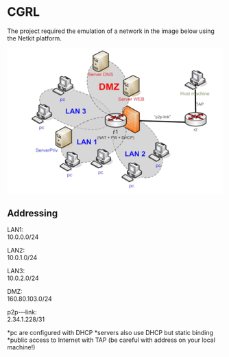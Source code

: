 # CGRL
The project required the emulation of a network in the image below using the Netkit platform.


![Image of Network](https://raw.githubusercontent.com/v2-dev/cgrl/master/network.png)


## Addressing 

LAN1:	
  10.0.0.0/24	

LAN2:	
  10.0.1.0/24	
  
LAN3:	
  10.0.2.0/24	
  
DMZ:	
  160.80.103.0/24	
  
p2p-­‐‐link:	
  2.34.1.228/31	
  
*pc are configured with DHCP
*servers also use DHCP but static binding 
*public access to Internet with TAP (be careful with address on your local machine!)

